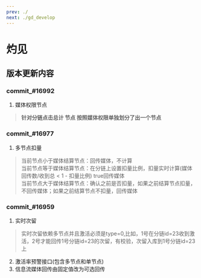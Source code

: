 ```yaml
---
prev: ./
next: ./gd_develop
---
```

# 灼见
## 版本更新内容
### commit_#16992
1. 媒体权限节点  
> **针对分链点击总计 节点 按照媒体权限单独划分了出一个节点**  

[comment]: <> (> 用户模块->所有数据权限信息，在权限组上添加`该权限组用户的媒体权限`信息  )

[comment]: <> (> 要看到媒体数据节点-改数据库==>  )

[comment]: <> (```)

[comment]: <> (INSERT INTO tb_role_menu&#40;role_id,menu_id&#41; VALUES&#40;1,505003&#41;)

[comment]: <> (```)

### commit_#16977
1. 多节点扣量  
> 当前节点小于媒体结算节点：回传媒体，不计算  
> 当前节点等于媒体结算节点：在分链上设置扣量比例，扣量实时计算(媒体回传数/收到总 < 1 - 扣量比例) true回传媒体  
> 当前节点大于媒体结算节点：确认之前是否扣量，如果之前结算节点扣量，不回传媒体；如果之前结算节点不扣量，回传媒体

### commit_#16959
1. 实时次留  
> 实时次留依赖多节点并且激活必须是type=0,比如，1号在分链id=23收到激活，2号才能回传1号分链id=23的次留，有校验，次留入库到1号分链id=23上
2. 激活率预警接口(包含多节点和单节点)
3. 信息流媒体回传由固定值改为可选回传
